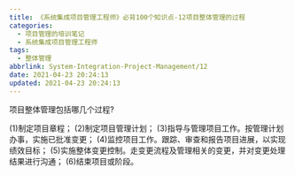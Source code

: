 ```yaml
---
title: 《系统集成项目管理工程师》必背100个知识点-12项目整体管理的过程
categories:
  - 项目管理的培训笔记
  - 系统集成项目管理工程师
tags:
  - 整体管理
abbrlink: System-Integration-Project-Management/12
date: 2021-04-23 20:24:13
updated: 2021-04-23 20:24:13
---
```


项目整体管理包括哪几个过程?

(1)制定项目章程；
(2)制定项目管理计划；
(3)指导与管理项目工作。按管理计划办事，实施已批准变更；
(4)监控项目工作。跟踪、审查和报告项目进展，以实现绩效目标；
(5)实施整体变更控制。走变更流程及管理相关的变更，并对变更处理结果进行沟通；
(6)结束项目或阶段。
